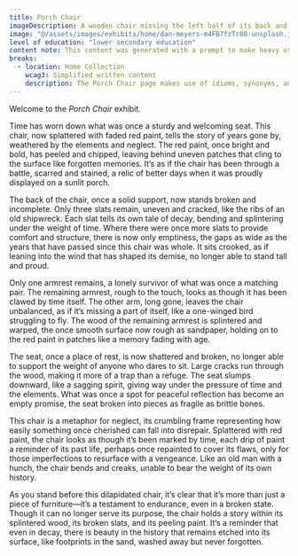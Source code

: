 ```yaml
---
title: Porch Chair
imageDescription: A wooden chair missing the left half of its back and most of that arm. A couple of planks possibly meant for the back are leaning over the seat.
image: "@/assets/images/exhibits/home/dan-meyers-m4FB7fzTr80-unsplash.jpg"
level of education: "lower secondary education"
content note: This content was generated with a prompt to make heavy use of idioms, synonyms, and metaphors
breaks:
  - location: Home Collection
    wcag3: Simplified written content
    description: The Porch Chair page makes use of idioms, synonyms, and metaphors.
---
```


Welcome to the <cite>Porch Chair</cite> exhibit.

Time has worn down what was once a sturdy and welcoming seat. This chair, now splattered with faded red paint, tells the story of years gone by, weathered by the elements and neglect. The red paint, once bright and bold, has peeled and chipped, leaving behind uneven patches that cling to the surface like forgotten memories. It’s as if the chair has been through a battle, scarred and stained, a relic of better days when it was proudly displayed on a sunlit porch.

The back of the chair, once a solid support, now stands broken and incomplete. Only three slats remain, uneven and cracked, like the ribs of an old shipwreck. Each slat tells its own tale of decay, bending and splintering under the weight of time. Where there were once more slats to provide comfort and structure, there is now only emptiness, the gaps as wide as the years that have passed since this chair was whole. It sits crooked, as if leaning into the wind that has shaped its demise, no longer able to stand tall and proud.

Only one armrest remains, a lonely survivor of what was once a matching pair. The remaining armrest, rough to the touch, looks as though it has been clawed by time itself. The other arm, long gone, leaves the chair unbalanced, as if it’s missing a part of itself, like a one-winged bird struggling to fly. The wood of the remaining armrest is splintered and warped, the once smooth surface now rough as sandpaper, holding on to the red paint in patches like a memory fading with age.

The seat, once a place of rest, is now shattered and broken, no longer able to support the weight of anyone who dares to sit. Large cracks run through the wood, making it more of a trap than a refuge. The seat slumps downward, like a sagging spirit, giving way under the pressure of time and the elements. What was once a spot for peaceful reflection has become an empty promise, the seat broken into pieces as fragile as brittle bones.

This chair is a metaphor for neglect, its crumbling frame representing how easily something once cherished can fall into disrepair. Splattered with red paint, the chair looks as though it’s been marked by time, each drip of paint a reminder of its past life, perhaps once repainted to cover its flaws, only for those imperfections to resurface with a vengeance. Like an old man with a hunch, the chair bends and creaks, unable to bear the weight of its own history.

As you stand before this dilapidated chair, it’s clear that it’s more than just a piece of furniture—it’s a testament to endurance, even in a broken state. Though it can no longer serve its purpose, the chair holds a story within its splintered wood, its broken slats, and its peeling paint. It’s a reminder that even in decay, there is beauty in the history that remains etched into its surface, like footprints in the sand, washed away but never forgotten.